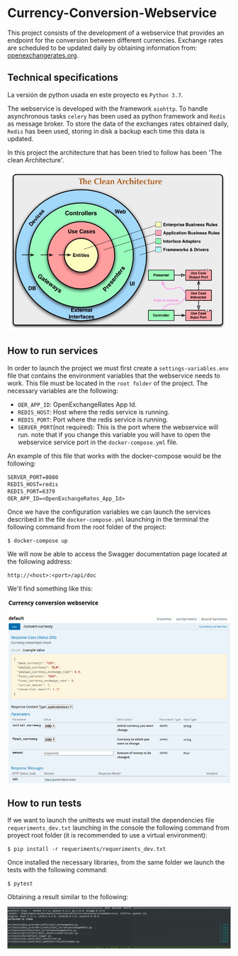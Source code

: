 # Currency-Conversion-Webservice

This project consists of the development of a webservice that provides an endpoint for the conversion between different currencies. Exchange rates are scheduled to be updated daily by obtaining information from: [openexchangerates.org](https://openexchangerates.org/).


## Technical specifications

La versión de python usada en este proyecto es `Python 3.7`.

The webservice is developed with the framework `aiohttp`.  To handle asynchronous tasks `celery` has been used as python framework and `Redis` as message broker.  To store the data of the exchanges rates obtained daily, `Redis` has been used, storing in disk a backup each time this data is updated.

In this project the architecture that has been tried to follow has been 'The clean Architecture'.

![alt text](assets/clean_architecture.png "Clean Architecture")

## How to run services

In order to launch the project we must first create a `settings-variables.env` file that contains the environment variables that the webservice needs to work. This file must be located in the `root folder` of the project. The necessary variables are the following:

* `OER_APP_ID`: OpenExchangeRates App Id.
* `REDIS_HOST`: Host where the redis service is running.
* `REDIS_PORT`: Port where the redis service is running.
* `SERVER_PORT`(not required): This is the port where the webservice will run. note that if you change this variable you will have to open the webservice service port in the `docker-compose.yml` file.

An example of this file that works with the docker-compose would be the following:

```
SERVER_PORT=8080
REDIS_HOST=redis
REDIS_PORT=6379
OER_APP_ID=<OpenExchangeRates_App_Id>
```

Once we have the configuration variables we can launch the services described in the file `docker-compose.yml` launching in the terminal the following command from the root folder of the project:

```
$ docker-compose up
```

We will now be able to access the Swagger documentation page located at the following address:
```
http://<host>:<port>/api/doc
```

We'll find something like this:

![alt text](assets/swagger_screen_shoot.png "Swagger documentation page")


## How to run tests

If we want to launch the unittests we must install the dependencies file `requeriments_dev.txt` launching in the console the following command from proyect root folder (it is recommended to use a virtual environment):

```
$ pip install -r requeriments/requeriments_dev.txt
```

Once installed the necessary libraries, from the same folder we launch the tests with the following command:

```
$ pytest
```

Obtaining a result similar to the following:

![alt text](assets/unittest_result_screenshoot.png "Unnitests result")
